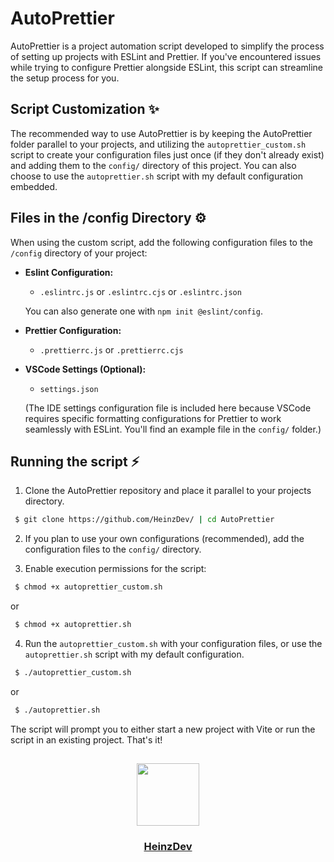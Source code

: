 # AutoPrettier

AutoPrettier is a project automation script developed to simplify the process of setting up projects with ESLint and Prettier. If you've encountered issues while trying to configure Prettier alongside ESLint, this script can streamline the setup process for you.

## Script Customization ✨

The recommended way to use AutoPrettier is by keeping the AutoPrettier folder parallel to your projects, and utilizing the `autoprettier_custom.sh` script to create your configuration files just once (if they don't already exist) and adding them to the `config/` directory of this project. You can also choose to use the `autoprettier.sh` script with my default configuration embedded.

## Files in the /config Directory ⚙️

When using the custom script, add the following configuration files to the `/config` directory of your project:

- **Eslint Configuration:**

  - `.eslintrc.js` or `.eslintrc.cjs` or `.eslintrc.json`

  You can also generate one with `npm init @eslint/config`.

- **Prettier Configuration:**

  - `.prettierrc.js` or `.prettierrc.cjs`

- **VSCode Settings (Optional):**

  - `settings.json`

  (The IDE settings configuration file is included here because VSCode requires specific formatting configurations for Prettier to work seamlessly with ESLint. You'll find an example file in the `config/` folder.)

## Running the script ⚡

1. Clone the AutoPrettier repository and place it parallel to your projects directory.

```bash
 $ git clone https://github.com/HeinzDev/ | cd AutoPrettier
```

2. If you plan to use your own configurations (recommended), add the configuration files to the `config/` directory.

3. Enable execution permissions for the script:

```bash
 $ chmod +x autoprettier_custom.sh
```

or

```bash
 $ chmod +x autoprettier.sh
```

4. Run the `autoprettier_custom.sh` with your configuration files, or use the `autoprettier.sh` script with my default configuration.

```bash
 $ ./autoprettier_custom.sh
```

or

```bash
 $ ./autoprettier.sh
```

The script will prompt you to either start a new project with Vite or run the script in an existing project. That's it!

## 
<div id="header" align="center">
  <a href="https://github.com/HeinzDev/">
    <img src="https://i.imgur.com/RtsYtRt.png" width="100"/>
  </a>
  <a href="https://github.com/HeinzDev/">
    <h3>HeinzDev</h3>  
  </a>
</div>
